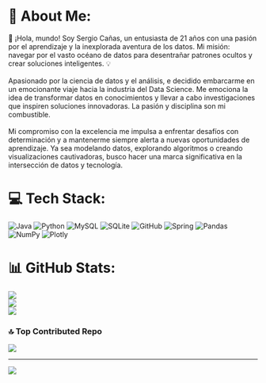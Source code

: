 # 💫 About Me:
🚀 ¡Hola, mundo! Soy Sergio Cañas, un entusiasta de 21 años con una pasión por el aprendizaje y la inexplorada aventura de los datos. Mi misión: navegar por el vasto océano de datos para desentrañar patrones ocultos y crear soluciones inteligentes. 💡<br><br>Apasionado por la ciencia de datos y el análisis, e decidido embarcarme en un emocionante viaje hacia la industria del Data Science. Me emociona la idea de transformar datos en conocimientos y llevar a cabo investigaciones que inspiren soluciones innovadoras. La pasión y disciplina son mi combustible.<br><br>Mi compromiso con la excelencia me impulsa a enfrentar desafíos con determinación y a mantenerme siempre alerta a nuevas oportunidades de aprendizaje. Ya sea modelando datos, explorando algoritmos o creando visualizaciones cautivadoras, busco hacer una marca significativa en la intersección de datos y tecnología.



# 💻 Tech Stack:
![Java](https://img.shields.io/badge/java-%23ED8B00.svg?style=for-the-badge&logo=java&logoColor=white) ![Python](https://img.shields.io/badge/python-3670A0?style=for-the-badge&logo=python&logoColor=ffdd54) ![MySQL](https://img.shields.io/badge/mysql-%2300f.svg?style=for-the-badge&logo=mysql&logoColor=white) ![SQLite](https://img.shields.io/badge/sqlite-%2307405e.svg?style=for-the-badge&logo=sqlite&logoColor=white) ![GitHub](https://img.shields.io/badge/GitHub-%23121011.svg?style=for-the-badge&logo=github&logoColor=white) ![Spring](https://img.shields.io/badge/spring-%236DB33F.svg?style=for-the-badge&logo=spring&logoColor=white) ![Pandas](https://img.shields.io/badge/pandas-%23150458.svg?style=for-the-badge&logo=pandas&logoColor=white) ![NumPy](https://img.shields.io/badge/numpy-%23013243.svg?style=for-the-badge&logo=numpy&logoColor=white) ![Plotly](https://img.shields.io/badge/Plotly-%233F4F75.svg?style=for-the-badge&logo=plotly&logoColor=white)
# 📊 GitHub Stats:
![](https://github-readme-stats.vercel.app/api?username=sergio0205&theme=gotham&hide_border=false&include_all_commits=false&count_private=false)<br/>
![](https://github-readme-streak-stats.herokuapp.com/?user=sergio0205&theme=gotham&hide_border=false)<br/>
![](https://github-readme-stats.vercel.app/api/top-langs/?username=sergio0205&theme=gotham&hide_border=false&include_all_commits=false&count_private=false&layout=compact)

### 🔝 Top Contributed Repo
![](https://github-contributor-stats.vercel.app/api?username=sergio0205&limit=5&theme=dark&combine_all_yearly_contributions=true)

---
[![](https://visitcount.itsvg.in/api?id=sergio0205&icon=0&color=0)](https://visitcount.itsvg.in)

<!-- Proudly created with GPRM ( https://gprm.itsvg.in ) -->
